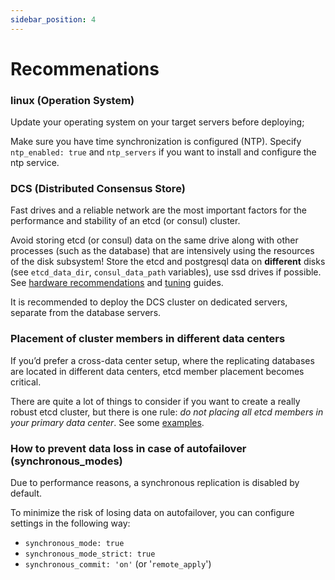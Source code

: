 ```yaml
---
sidebar_position: 4
---
```


# Recommenations

### linux (Operation System)

Update your operating system on your target servers before deploying;

Make sure you have time synchronization is configured (NTP).
Specify `ntp_enabled: true` and `ntp_servers` if you want to install and configure the ntp service.

### DCS (Distributed Consensus Store)

Fast drives and a reliable network are the most important factors for the performance and stability of an etcd (or consul) cluster.

Avoid storing etcd (or consul) data on the same drive along with other processes (such as the database) that are intensively using the resources of the disk subsystem! 
Store the etcd and postgresql data on **different** disks (see `etcd_data_dir`, `consul_data_path` variables), use ssd drives if possible.
See [hardware recommendations](https://etcd.io/docs/v3.3/op-guide/hardware/) and [tuning](https://etcd.io/docs/v3.3/tuning/) guides.

It is recommended to deploy the DCS cluster on dedicated servers, separate from the database servers.

### Placement of cluster members in different data centers

If you’d prefer a cross-data center setup, where the replicating databases are located in different data centers, etcd member placement becomes critical.

There are quite a lot of things to consider if you want to create a really robust etcd cluster, but there is one rule: *do not placing all etcd members in your primary data center*. See some [examples](https://www.cybertec-postgresql.com/en/introduction-and-how-to-etcd-clusters-for-patroni/).

### How to prevent data loss in case of autofailover (synchronous_modes)

Due to performance reasons, a synchronous replication is disabled by default.

To minimize the risk of losing data on autofailover, you can configure settings in the following way:
- `synchronous_mode: true`
- `synchronous_mode_strict: true`
- `synchronous_commit: 'on'` (or '`remote_apply`')
